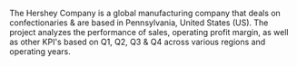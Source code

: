 The Hershey Company is a global manufacturing company that deals on confectionaries & are based in Pennsylvania, United States (US). The project analyzes the performance of sales, operating profit margin, as well as other KPI's based on Q1, Q2, Q3 & Q4 across various regions and operating years.